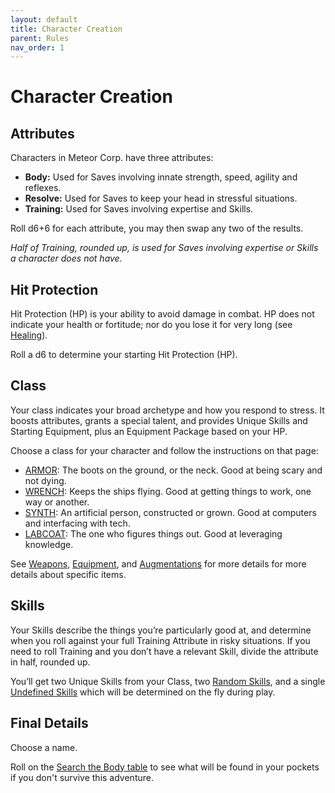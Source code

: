 ```yaml
---
layout: default
title: Character Creation
parent: Rules
nav_order: 1
---
```


# Character Creation

## Attributes

Characters in Meteor Corp. have three attributes:

 * **Body:** Used for Saves involving innate strength, speed, agility and reflexes.
 * **Resolve:** Used for Saves to keep your head in stressful situations.
 * **Training:** Used for Saves involving expertise and Skills.

Roll d6+6 for each attribute, you may then swap any two of the results.

*Half of Training, rounded up, is used for Saves involving expertise or Skills a character does not have.*

## Hit Protection

Hit Protection (HP) is your ability to avoid damage in combat. HP does not indicate your health or fortitude; nor do you lose it for very long (see [Healing](/SRD/CoreRules.html#healing)).

Roll a d6 to determine your starting Hit Protection (HP).

## Class

Your class indicates your broad archetype and how you respond to stress. It boosts attributes, grants a special talent, and provides Unique Skills and Starting Equipment, plus an Equipment Package based on your HP.

Choose a class for your character and follow the instructions on that page:

 * [ARMOR](/classes/#armor): The boots on the ground, or the neck. Good at being scary and not dying.
 * [WRENCH](/classes/#wrench): Keeps the ships flying. Good at getting things to work, one way or another.
 * [SYNTH](/classes/#synth): An artificial person, constructed or grown. Good at computers and interfacing with tech.
 * [LABCOAT](/classes/#labcoat): The one who figures things out. Good at leveraging knowledge.

See [Weapons](/SRD/Weapons.html), [Equipment](/SRD/Equipment.html), and [Augmentations](/SRD/Augmentations.html) for more details for more details about specific items.

## Skills

Your Skills describe the things you’re particularly good at, and determine when you roll against your full Training Attribute in risky situations. If you need to roll Training and you don’t have a relevant Skill, divide the attribute in half, rounded up.

You’ll get two Unique Skills from your Class, two [Random Skills](/SRD/Skills.html#random-skills-d66), and a single [Undefined Skills](/SRD/Skills.html#undefined-skills) which will be determined on the fly during play.

## Final Details

Choose a name. 

Roll on the [Search the Body table](/GMTools/SearchTheBody.html) to see what will be found in your pockets if you don't survive this adventure.